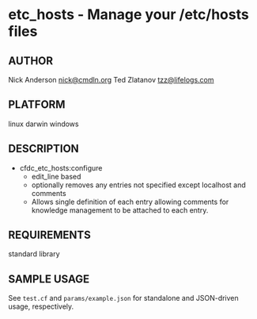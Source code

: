 # etc_hosts - Manage your /etc/hosts files
## AUTHOR
Nick Anderson <nick@cmdln.org>
Ted Zlatanov <tzz@lifelogs.com>

## PLATFORM
linux
darwin
windows

## DESCRIPTION
* cfdc_etc_hosts:configure
    - edit_line based
    - optionally removes any entries not specified except localhost and comments
    - Allows single definition of each entry allowing comments for 
      knowledge management to be attached to each entry.


## REQUIREMENTS
standard library

## SAMPLE USAGE
See `test.cf` and `params/example.json` for standalone and JSON-driven usage, respectively.

